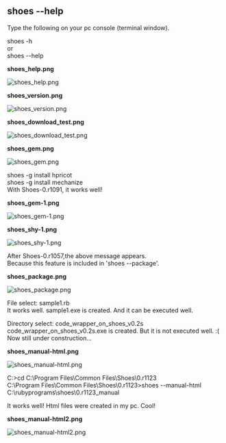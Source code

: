 shoes --help
------------

Type the following on your pc console (terminal window). <br>

shoes -h <br>
or <br>
shoes --help <br>

**shoes\_help.png**

![shoes\_help.png](http://www.rin-shun.com/rubylearning/shoes/shoes_tutorial_html/images/shoes_help.png) <!-- patch -->


**shoes\_version.png**

![shoes\_version.png](http://www.rin-shun.com/rubylearning/shoes/shoes_tutorial_html/images/shoes_version.png) <!-- patch -->


**shoes\_download\_test.png**

![shoes\_download\_test.png](http://www.rin-shun.com/rubylearning/shoes/shoes_tutorial_html/images/shoes_download_test.png) <!-- patch -->


**shoes\_gem.png**

![shoes\_gem.png](http://www.rin-shun.com/rubylearning/shoes/shoes_tutorial_html/images/shoes_gem.png) <!-- patch -->

shoes -g install hpricot <br>
shoes -g install mechanize <br>
With Shoes-0.r1091, it works well! <br>

**shoes\_gem-1.png**

![shoes\_gem-1.png](http://www.rin-shun.com/rubylearning/shoes/shoes_tutorial_html/images/shoes_gem-1.png) <!-- patch -->


**shoes\_shy-1.png**

![shoes\_shy-1.png](http://www.rin-shun.com/rubylearning/shoes/shoes_tutorial_html/images/shoes_shy-1.png) <!-- patch -->

After Shoes-0.r1057,the above message appears. <br>
Because this feature is included in 'shoes --package'. <br>


**shoes\_package.png**

![shoes\_package.png](http://www.rin-shun.com/rubylearning/shoes/shoes_tutorial_html/images/shoes_package.png) <!-- patch -->

File select: sample1.rb <br>
It works well. sample1.exe is created. And it can be executed well.<br>

Directory select: code\_wrapper\_on\_shoes\_v0.2s <br>
code\_wrapper\_on\_shoes\_v0.2s.exe is created. But it is not executed well. :( <br>
Now still under construction... 


**shoes\_manual-html.png**

![shoes\_manual-html.png](http://www.rin-shun.com/rubylearning/shoes/shoes_tutorial_html/images/shoes_manual-html.png) <!-- patch -->

C:\>cd C:\Program Files\Common Files\Shoes\0.r1123 <br>
C:\Program Files\Common Files\Shoes\0.r1123>shoes --manual-html C:\rubyprograms\shoes\0.r1123\_manual <br>

It works well! Html files were created in my pc. Cool! <br>


**shoes\_manual-html2.png**

![shoes\_manual-html2.png](http://www.rin-shun.com/rubylearning/shoes/shoes_tutorial_html/images/shoes_manual-html2.png) <!-- patch -->
